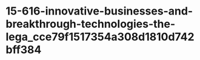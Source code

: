 # 15-616-innovative-businesses-and-breakthrough-technologies-the-lega_cce79f1517354a308d1810d742bff384